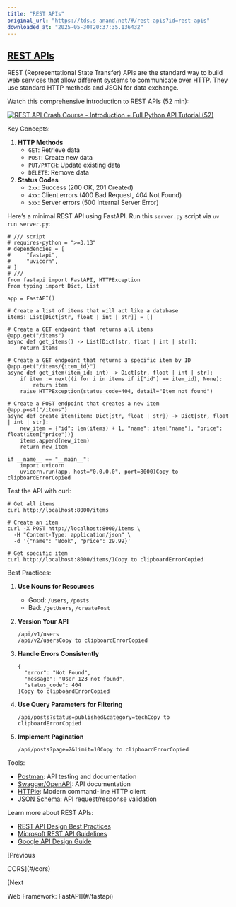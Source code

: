 ```yaml
---
title: "REST APIs"
original_url: "https://tds.s-anand.net/#/rest-apis?id=rest-apis"
downloaded_at: "2025-05-30T20:37:35.136432"
---
```


[REST APIs](#/rest-apis?id=rest-apis)
-------------------------------------

REST (Representational State Transfer) APIs are the standard way to build web services that allow different systems to communicate over HTTP. They use standard HTTP methods and JSON for data exchange.

Watch this comprehensive introduction to REST APIs (52 min):

[![REST API Crash Course - Introduction + Full Python API Tutorial (52)](https://i.ytimg.com/vi_webp/qbLc5a9jdXo/sddefault.webp)](https://youtu.be/qbLc5a9jdXo)

Key Concepts:

1. **HTTP Methods**
   * `GET`: Retrieve data
   * `POST`: Create new data
   * `PUT/PATCH`: Update existing data
   * `DELETE`: Remove data
2. **Status Codes**
   * `2xx`: Success (200 OK, 201 Created)
   * `4xx`: Client errors (400 Bad Request, 404 Not Found)
   * `5xx`: Server errors (500 Internal Server Error)

Here’s a minimal REST API using FastAPI. Run this `server.py` script via `uv run server.py`:

```
# /// script
# requires-python = ">=3.13"
# dependencies = [
#     "fastapi",
#     "uvicorn",
# ]
# ///
from fastapi import FastAPI, HTTPException
from typing import Dict, List

app = FastAPI()

# Create a list of items that will act like a database
items: List[Dict[str, float | int | str]] = []

# Create a GET endpoint that returns all items
@app.get("/items")
async def get_items() -> List[Dict[str, float | int | str]]:
    return items

# Create a GET endpoint that returns a specific item by ID
@app.get("/items/{item_id}")
async def get_item(item_id: int) -> Dict[str, float | int | str]:
    if item := next((i for i in items if i["id"] == item_id), None):
        return item
    raise HTTPException(status_code=404, detail="Item not found")

# Create a POST endpoint that creates a new item
@app.post("/items")
async def create_item(item: Dict[str, float | str]) -> Dict[str, float | int | str]:
    new_item = {"id": len(items) + 1, "name": item["name"], "price": float(item["price"])}
    items.append(new_item)
    return new_item

if __name__ == "__main__":
    import uvicorn
    uvicorn.run(app, host="0.0.0.0", port=8000)Copy to clipboardErrorCopied
```

Test the API with curl:

```
# Get all items
curl http://localhost:8000/items

# Create an item
curl -X POST http://localhost:8000/items \
  -H "Content-Type: application/json" \
  -d '{"name": "Book", "price": 29.99}'

# Get specific item
curl http://localhost:8000/items/1Copy to clipboardErrorCopied
```

Best Practices:

1. **Use Nouns for Resources**
   * Good: `/users`, `/posts`
   * Bad: `/getUsers`, `/createPost`
2. **Version Your API**

   ```
   /api/v1/users
   /api/v2/usersCopy to clipboardErrorCopied
   ```
3. **Handle Errors Consistently**

   ```
   {
     "error": "Not Found",
     "message": "User 123 not found",
     "status_code": 404
   }Copy to clipboardErrorCopied
   ```
4. **Use Query Parameters for Filtering**

   ```
   /api/posts?status=published&category=techCopy to clipboardErrorCopied
   ```
5. **Implement Pagination**

   ```
   /api/posts?page=2&limit=10Copy to clipboardErrorCopied
   ```

Tools:

* [Postman](https://www.postman.com/): API testing and documentation
* [Swagger/OpenAPI](https://swagger.io/): API documentation
* [HTTPie](https://httpie.io/): Modern command-line HTTP client
* [JSON Schema](https://json-schema.org/): API request/response validation

Learn more about REST APIs:

* [REST API Design Best Practices](https://stackoverflow.blog/2020/03/02/best-practices-for-rest-api-design/)
* [Microsoft REST API Guidelines](https://github.com/microsoft/api-guidelines)
* [Google API Design Guide](https://cloud.google.com/apis/design)

[Previous

CORS](#/cors)

[Next

Web Framework: FastAPI](#/fastapi)
